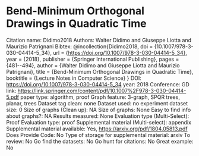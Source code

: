 # Bend-Minimum Orthogonal Drawings in Quadratic Time

Citation name: Didimo2018
Authors: Walter Didimo and Giuseppe Liotta and Maurizio Patrignani
Bibtex: @incollection{Didimo2018,
doi = {10.1007/978-3-030-04414-5_34},
url = {https://doi.org/10.1007/978-3-030-04414-5_34},
year = {2018},
publisher = {Springer International Publishing},
pages = {481--494},
author = {Walter Didimo and Giuseppe Liotta and Maurizio Patrignani},
title = {Bend-Minimum Orthogonal Drawings in Quadratic Time},
booktitle = {Lecture Notes in Computer Science}
}
DOI: https://doi.org/10.1007/978-3-030-04414-5_34
year: 2018
Conference: GD
link: https://link.springer.com/content/pdf/10.1007%2F978-3-030-04414-5.pdf
paper type: algorithm, proof
Graph feature: 3-graph, SPQR trees, planar, trees
Dataset tag clean: none
Dataset used: no experiment
dataset size: 0
Size of graphs (Clean up): NA
Size of graphs: None
Easy to find info about graphs?: NA
Results measured: None
Evaluation type (Multi-Select): Proof
Evaluation type: proof
Supplemental material (Multi-select): appendix
Supplemental material available: Yes, https://arxiv.org/pdf/1804.05813.pdf
Does Provide Code: No
Type of storage for supplemental material: arxiv
To review: No
Go find the datasets: No
Go hunt for citations: No
Great example: No